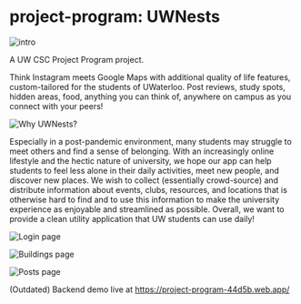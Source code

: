 # project-program: UWNests
![intro](https://cdn.discordapp.com/attachments/789306307554705408/1065528713887875112/image.png)

A UW CSC Project Program project.

Think Instagram meets Google Maps with additional quality of life features, custom-tailored for the students of UWaterloo. Post reviews, study spots, hidden areas, food, anything you can think of, anywhere on campus as you connect with your peers!

![Why UWNests?](https://cdn.discordapp.com/attachments/789306307554705408/1065528593758834778/image.png)

Especially in a post-pandemic environment, many students may struggle to meet others and find a sense of belonging. With an increasingly online lifestyle and the hectic nature of university, we hope our app can help students to feel less alone in their daily activities, meet new people, and discover new places. We wish to collect (essentially crowd-source) and distribute information about events, clubs, resources, and locations that is otherwise hard to find and to use this information to make the university experience as enjoyable and streamlined as possible. Overall, we want to provide a clean utility application that UW students can use daily!

![Login page](https://cdn.discordapp.com/attachments/789306307554705408/1065528633810235443/image.png)

![Buildings page](https://cdn.discordapp.com/attachments/789306307554705408/1065528671152128070/image.png)

![Posts page](https://cdn.discordapp.com/attachments/789306307554705408/1065529081518628925/image.png)

(Outdated) Backend demo live at https://project-program-44d5b.web.app/
